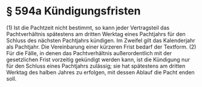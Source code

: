 # § 594a Kündigungsfristen
(1) Ist die Pachtzeit nicht bestimmt, so kann jeder Vertragsteil das Pachtverhältnis spätestens am dritten Werktag eines Pachtjahrs für den Schluss des nächsten Pachtjahrs kündigen. Im Zweifel gilt das Kalenderjahr als Pachtjahr. Die Vereinbarung einer kürzeren Frist bedarf der Textform.
(2) Für die Fälle, in denen das Pachtverhältnis außerordentlich mit der gesetzlichen Frist vorzeitig gekündigt werden kann, ist die Kündigung nur für den Schluss eines Pachtjahrs zulässig; sie hat spätestens am dritten Werktag des halben Jahres zu erfolgen, mit dessen Ablauf die Pacht enden soll.
